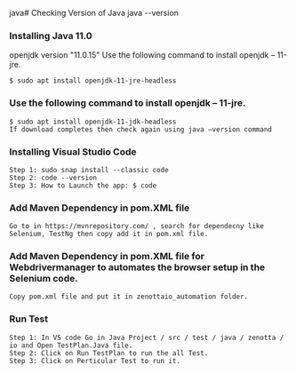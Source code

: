 java#   Checking Version of Java
    java --version

### Installing  Java 11.0
openjdk version "11.0.15"
Use the following command to install openjdk – 11-jre.

    $ sudo apt install openjdk-11-jre-headless

###    Use the following command to install openjdk – 11-jre.

    $ sudo apt install openjdk-11-jdk-headless
    If download completes then check again using java –version command

###   Installing Visual Studio Code

    Step 1: sudo snap install --classic code
    Step 2: code --version
    Step 3: How to Launch the app: $ code

###  Add Maven Dependency in pom.XML file

    Go to in https://mvnrepository.com/ , search for dependecny like Selenium, TestNg then copy add it in pom.xml file.

###   Add Maven Dependency in pom.XML file for Webdrivermanager to automates the browser setup in the Selenium code.

    Copy pom.xml file and put it in zenottaio_automation folder.

###   Run Test

    Step 1: In VS code Go in Java Project / src / test / java / zenotta / io and Open TestPlan.Java file.
    Step 2: Click on Run TestPlan to run the all Test.
    Step 3: Click on Perticular Test to run it.
    